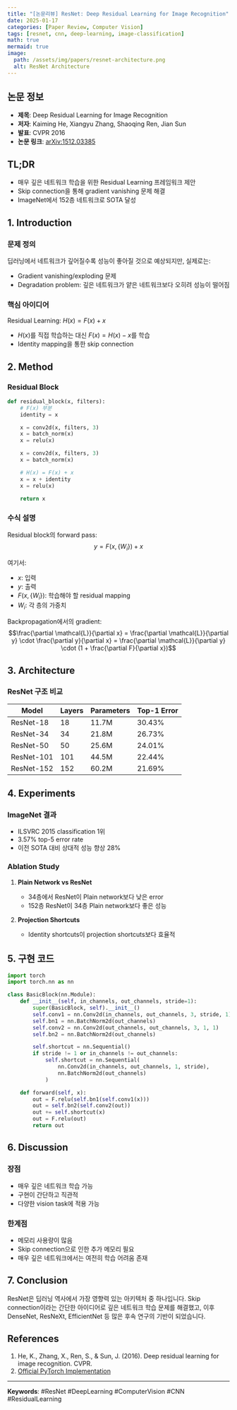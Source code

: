 ```yaml
---
title: "[논문리뷰] ResNet: Deep Residual Learning for Image Recognition"
date: 2025-01-17
categories: [Paper Review, Computer Vision]
tags: [resnet, cnn, deep-learning, image-classification]
math: true
mermaid: true
image:
  path: /assets/img/papers/resnet-architecture.png
  alt: ResNet Architecture
---
```


## 논문 정보
- **제목**: Deep Residual Learning for Image Recognition
- **저자**: Kaiming He, Xiangyu Zhang, Shaoqing Ren, Jian Sun
- **발표**: CVPR 2016
- **논문 링크**: [arXiv:1512.03385](https://arxiv.org/abs/1512.03385)

## TL;DR
- 매우 깊은 네트워크 학습을 위한 Residual Learning 프레임워크 제안
- Skip connection을 통해 gradient vanishing 문제 해결
- ImageNet에서 152층 네트워크로 SOTA 달성

## 1. Introduction

### 문제 정의
딥러닝에서 네트워크가 깊어질수록 성능이 좋아질 것으로 예상되지만, 실제로는:
- Gradient vanishing/exploding 문제
- Degradation problem: 깊은 네트워크가 얕은 네트워크보다 오히려 성능이 떨어짐

### 핵심 아이디어
Residual Learning: $H(x) = F(x) + x$
- $H(x)$를 직접 학습하는 대신 $F(x) = H(x) - x$를 학습
- Identity mapping을 통한 skip connection

## 2. Method

### Residual Block

```python
def residual_block(x, filters):
    # F(x) 부분
    identity = x

    x = conv2d(x, filters, 3)
    x = batch_norm(x)
    x = relu(x)

    x = conv2d(x, filters, 3)
    x = batch_norm(x)

    # H(x) = F(x) + x
    x = x + identity
    x = relu(x)

    return x
```

### 수식 설명

Residual block의 forward pass:
$$y = F(x, \{W_i\}) + x$$

여기서:
- $x$: 입력
- $y$: 출력
- $F(x, \{W_i\})$: 학습해야 할 residual mapping
- $W_i$: 각 층의 가중치

Backpropagation에서의 gradient:
$$\frac{\partial \mathcal{L}}{\partial x} = \frac{\partial \mathcal{L}}{\partial y} \cdot \frac{\partial y}{\partial x} = \frac{\partial \mathcal{L}}{\partial y} \cdot (1 + \frac{\partial F}{\partial x})$$

## 3. Architecture

### ResNet 구조 비교

| Model | Layers | Parameters | Top-1 Error |
|-------|--------|------------|-------------|
| ResNet-18 | 18 | 11.7M | 30.43% |
| ResNet-34 | 34 | 21.8M | 26.73% |
| ResNet-50 | 50 | 25.6M | 24.01% |
| ResNet-101 | 101 | 44.5M | 22.44% |
| ResNet-152 | 152 | 60.2M | 21.69% |

## 4. Experiments

### ImageNet 결과
- ILSVRC 2015 classification 1위
- 3.57% top-5 error rate
- 이전 SOTA 대비 상대적 성능 향상 28%

### Ablation Study
1. **Plain Network vs ResNet**
   - 34층에서 ResNet이 Plain network보다 낮은 error
   - 152층 ResNet이 34층 Plain network보다 좋은 성능

2. **Projection Shortcuts**
   - Identity shortcuts이 projection shortcuts보다 효율적

## 5. 구현 코드

```python
import torch
import torch.nn as nn

class BasicBlock(nn.Module):
    def __init__(self, in_channels, out_channels, stride=1):
        super(BasicBlock, self).__init__()
        self.conv1 = nn.Conv2d(in_channels, out_channels, 3, stride, 1)
        self.bn1 = nn.BatchNorm2d(out_channels)
        self.conv2 = nn.Conv2d(out_channels, out_channels, 3, 1, 1)
        self.bn2 = nn.BatchNorm2d(out_channels)

        self.shortcut = nn.Sequential()
        if stride != 1 or in_channels != out_channels:
            self.shortcut = nn.Sequential(
                nn.Conv2d(in_channels, out_channels, 1, stride),
                nn.BatchNorm2d(out_channels)
            )

    def forward(self, x):
        out = F.relu(self.bn1(self.conv1(x)))
        out = self.bn2(self.conv2(out))
        out += self.shortcut(x)
        out = F.relu(out)
        return out
```

## 6. Discussion

### 장점
- 매우 깊은 네트워크 학습 가능
- 구현이 간단하고 직관적
- 다양한 vision task에 적용 가능

### 한계점
- 메모리 사용량이 많음
- Skip connection으로 인한 추가 메모리 필요
- 매우 깊은 네트워크에서는 여전히 학습 어려움 존재

## 7. Conclusion

ResNet은 딥러닝 역사에서 가장 영향력 있는 아키텍처 중 하나입니다. Skip connection이라는 간단한 아이디어로 깊은 네트워크 학습 문제를 해결했고, 이후 DenseNet, ResNeXt, EfficientNet 등 많은 후속 연구의 기반이 되었습니다.

## References
1. He, K., Zhang, X., Ren, S., & Sun, J. (2016). Deep residual learning for image recognition. CVPR.
2. [Official PyTorch Implementation](https://github.com/pytorch/vision/blob/master/torchvision/models/resnet.py)

---

**Keywords**: #ResNet #DeepLearning #ComputerVision #CNN #ResidualLearning